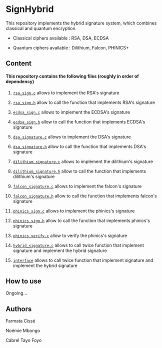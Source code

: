 # SignHybrid

This repository implements the hybrid signature system, which combines classical and quantum encryption.

- Classical ciphers available : RSA, DSA, ECDSA

- Quantum ciphers available : Dilithium, Falcon, PHINICS+

## Content 
#### This repository contains the following files (roughly in order of dependency)

1. [`rsa_sign.c`](Signature/rsa_sign.c) allows to implement the RSA's signature
1. [`rsa_sign.h`](Signature/rsa_sign.h) allow to call the function that implements RSA's signature
1. [`ecdsa_sign.c`](Signature/ecdsa_sign.c) allows to implement the ECDSA's signature
1. [`ecdsa_sign.h`](Signature/ecdsa_sign.h) allow to call the function that implements ECDSA's signature
1. [`dsa_signature.c`](Signature/dsa_signature.c) allows to implement the DSA's signature
1. [`dsa_signature.h`](Signature/dsa_signature.h) allow to call the function that implements DSA's signature
1. [`dilithium_signature.c`](Signature/dilithium_signature.c) allows to implement the dilithium's signature
1. [`dilithium_signature.h`](Signature/dilithium_signature.h) allow to call the function that implements dilithium's signature
1. [`falcon_signature.c`](Signature/falcon_signature.c) allows to implement the falcon's signature
1. [`falcon_signature.h`](Signature/falcon_signature.h) allow to call the function that implements falcon's signature
1. [`phinics_sign.c`](Signature/phinics/src/phinics_sign.c) allows to implement the phinics's signature
1. [`phinics_sign.h`](Signature/phinics/src/phinics_sign.h) allow to call the function that implements phinics's signature
1. [`phinics_verify.c`](Signature/phinics/src/phinics_verify.c) allow to verify the phinics's signature

1. [`hybrid_signature.c`](Signature/hybrid_signature.c) allows to call twice function that implement signature and implement the hybrid signature
1. [`interface`](interface/signature_gui.py) allows to call twice function that implement signature and implement the hybrid signature

## How to use

Ongoing...

## Authors

Farmata Cissé

Noémie Mbongo

Cabrel Tayo Foyo
